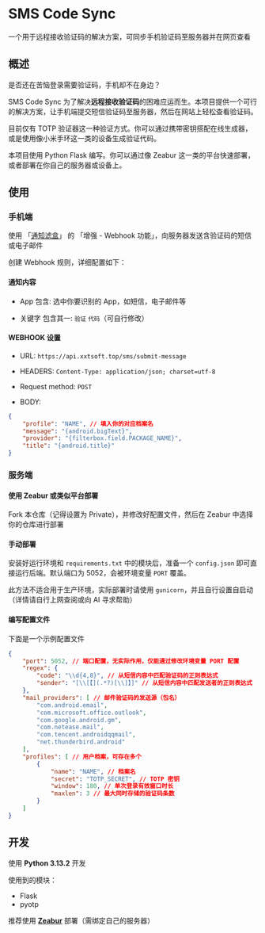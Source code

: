 
# SMS Code Sync

一个用于远程接收验证码的解决方案，可同步手机验证码至服务器并在网页查看

## 概述

是否还在苦恼登录需要验证码，手机却不在身边？

SMS Code Sync 为了解决**远程接收验证码**的困难应运而生。本项目提供一个可行的解决方案，让手机端提交短信验证码至服务器，然后在网站上轻松查看验证码。

目前仅有 TOTP 验证器这一种验证方式。你可以通过携带密钥搭配在线生成器，或是使用像小米手环这一类的设备生成验证代码。

本项目使用 Python Flask 编写。你可以通过像 Zeabur 这一类的平台快速部署，或者部署在你自己的服务器或设备上。

## 使用

### 手机端

使用 「[通知滤盒](https://coolapk.com/apk/com.catchingnow.np)」 的 「增强 - Webhook 功能」，向服务器发送含验证码的短信或电子邮件

创建 Webhook 规则，详细配置如下：

#### 通知内容

* App 包含: 选中你要识别的 App，如短信，电子邮件等

* 关键字 包含其一: `验证` `代码`（可自行修改）

#### WEBHOOK 设置

* URL: `https://api.xxtsoft.top/sms/submit-message`

* HEADERS: `Content-Type: application/json; charset=utf-8`

* Request method: `POST`

* BODY:

```json
{
    "profile": "NAME", // 填入你的对应档案名
    "message": "{android.bigText}",
    "provider": "{filterbox.field.PACKAGE_NAME}",
    "title": "{android.title}"
}
```

### 服务端

#### 使用 Zeabur 或类似平台部署

Fork 本仓库（记得设置为 Private），并修改好配置文件，然后在 Zeabur 中选择你的仓库进行部署

#### 手动部署

安装好运行环境和 `requirements.txt` 中的模块后，准备一个 `config.json` 即可直接运行后端。默认端口为 5052，会被环境变量 `PORT` 覆盖。

此方法不适合用于生产环境，实际部署时请使用 `gunicorn`，并且自行设置自启动（详情请自行上网查阅或向 AI 寻求帮助）

#### 编写配置文件

下面是一个示例配置文件

```json
{
    "port": 5052, // 端口配置，无实际作用，仅能通过修改环境变量 PORT 配置
    "regex": {
        "code": "\\d{4,8}", // 从短信内容中匹配验证码的正则表达式
        "sender": "[\\[【](.*?)[\\]】]" // 从短信内容中匹配发送者的正则表达式
    },
    "mail_providers": [ // 邮件验证码的发送源（包名）
        "com.android.email", 
        "com.microsoft.office.outlook",
        "com.google.android.gm",
        "com.netease.mail",
        "com.tencent.androidqqmail",
        "net.thunderbird.android"
    ],
    "profiles": [ // 用户档案，可存在多个
        {
            "name": "NAME", // 档案名
            "secret": "TOTP_SECRET", // TOTP 密钥
            "window": 180, // 单次登录有效窗口时长
            "maxlen": 3 // 最大同时存储的验证码条数
        }
    ]
}
```

## 开发

使用 **Python 3.13.2** 开发

使用到的模块：

* Flask
* pyotp

推荐使用 [**Zeabur**](https://zeabur.com) 部署（需绑定自己的服务器）
